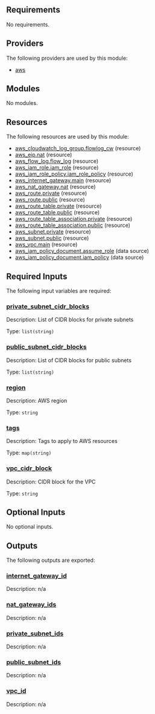 ## Requirements

No requirements.

## Providers

The following providers are used by this module:

- <a name="provider_aws"></a> [aws](#provider\_aws)

## Modules

No modules.

## Resources

The following resources are used by this module:

- [aws_cloudwatch_log_group.flowlog_cw](https://registry.terraform.io/providers/hashicorp/aws/latest/docs/resources/cloudwatch_log_group) (resource)
- [aws_eip.nat](https://registry.terraform.io/providers/hashicorp/aws/latest/docs/resources/eip) (resource)
- [aws_flow_log.flow_log](https://registry.terraform.io/providers/hashicorp/aws/latest/docs/resources/flow_log) (resource)
- [aws_iam_role.iam_role](https://registry.terraform.io/providers/hashicorp/aws/latest/docs/resources/iam_role) (resource)
- [aws_iam_role_policy.iam_role_policy](https://registry.terraform.io/providers/hashicorp/aws/latest/docs/resources/iam_role_policy) (resource)
- [aws_internet_gateway.main](https://registry.terraform.io/providers/hashicorp/aws/latest/docs/resources/internet_gateway) (resource)
- [aws_nat_gateway.nat](https://registry.terraform.io/providers/hashicorp/aws/latest/docs/resources/nat_gateway) (resource)
- [aws_route.private](https://registry.terraform.io/providers/hashicorp/aws/latest/docs/resources/route) (resource)
- [aws_route.public](https://registry.terraform.io/providers/hashicorp/aws/latest/docs/resources/route) (resource)
- [aws_route_table.private](https://registry.terraform.io/providers/hashicorp/aws/latest/docs/resources/route_table) (resource)
- [aws_route_table.public](https://registry.terraform.io/providers/hashicorp/aws/latest/docs/resources/route_table) (resource)
- [aws_route_table_association.private](https://registry.terraform.io/providers/hashicorp/aws/latest/docs/resources/route_table_association) (resource)
- [aws_route_table_association.public](https://registry.terraform.io/providers/hashicorp/aws/latest/docs/resources/route_table_association) (resource)
- [aws_subnet.private](https://registry.terraform.io/providers/hashicorp/aws/latest/docs/resources/subnet) (resource)
- [aws_subnet.public](https://registry.terraform.io/providers/hashicorp/aws/latest/docs/resources/subnet) (resource)
- [aws_vpc.main](https://registry.terraform.io/providers/hashicorp/aws/latest/docs/resources/vpc) (resource)
- [aws_iam_policy_document.assume_role](https://registry.terraform.io/providers/hashicorp/aws/latest/docs/data-sources/iam_policy_document) (data source)
- [aws_iam_policy_document.iam_policy](https://registry.terraform.io/providers/hashicorp/aws/latest/docs/data-sources/iam_policy_document) (data source)

## Required Inputs

The following input variables are required:

### <a name="input_private_subnet_cidr_blocks"></a> [private\_subnet\_cidr\_blocks](#input\_private\_subnet\_cidr\_blocks)

Description: List of CIDR blocks for private subnets

Type: `list(string)`

### <a name="input_public_subnet_cidr_blocks"></a> [public\_subnet\_cidr\_blocks](#input\_public\_subnet\_cidr\_blocks)

Description: List of CIDR blocks for public subnets

Type: `list(string)`

### <a name="input_region"></a> [region](#input\_region)

Description: AWS region

Type: `string`

### <a name="input_tags"></a> [tags](#input\_tags)

Description: Tags to apply to AWS resources

Type: `map(string)`

### <a name="input_vpc_cidr_block"></a> [vpc\_cidr\_block](#input\_vpc\_cidr\_block)

Description: CIDR block for the VPC

Type: `string`

## Optional Inputs

No optional inputs.

## Outputs

The following outputs are exported:

### <a name="output_internet_gateway_id"></a> [internet\_gateway\_id](#output\_internet\_gateway\_id)

Description: n/a

### <a name="output_nat_gateway_ids"></a> [nat\_gateway\_ids](#output\_nat\_gateway\_ids)

Description: n/a

### <a name="output_private_subnet_ids"></a> [private\_subnet\_ids](#output\_private\_subnet\_ids)

Description: n/a

### <a name="output_public_subnet_ids"></a> [public\_subnet\_ids](#output\_public\_subnet\_ids)

Description: n/a

### <a name="output_vpc_id"></a> [vpc\_id](#output\_vpc\_id)

Description: n/a
